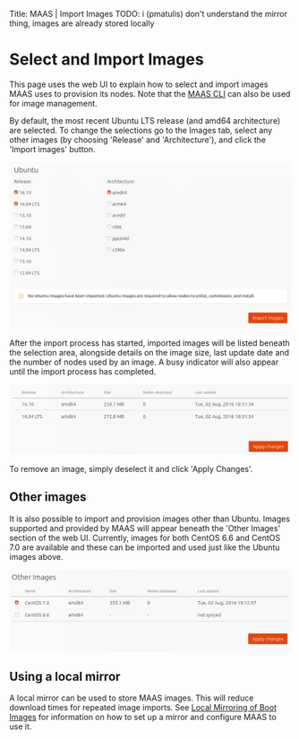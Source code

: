 Title: MAAS | Import Images
TODO: i (pmatulis) don't understand the mirror thing, images are already stored locally

# Select and Import Images

This page uses the web UI to explain how to select and import images MAAS uses
to provision its nodes. Note that the [MAAS CLI](./manage-cli-images.html) can
also be used for image management.

By default, the most recent Ubuntu LTS release (and amd64 architecture) are
selected.  To change the selections go to the Images tab, select any other
images (by choosing 'Release' and 'Architecture'), and click the 'Import
images' button.

![import image selection](./media/import-images.png)

After the import process has started, imported images will be listed beneath
the selection area, alongside details on the image size, last update date and
the number of nodes used by an image. A busy indicator will also appear until
the import process has completed. 

![import image complete](./media/import-images-list.png)

To remove an image, simply deselect it and click 'Apply Changes'.

## Other images

It is also possible to import and provision images other than Ubuntu. Images
supported and provided by MAAS will appear beneath the 'Other Images' section
of the web UI. Currently, images for both CentOS 6.6 and CentOS 7.0 are
available and these can be imported and used just like the Ubuntu images above.

![import image complete](./media/import-images-other.png)

## Using a local mirror

A local mirror can be used to store MAAS images. This will reduce download
times for repeated image imports. See
[Local Mirroring of Boot Images](./installconfig-images-mirror.html) for information on
how to set up a mirror and configure MAAS to use it.
